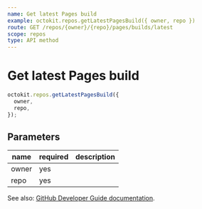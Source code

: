 ```yaml
---
name: Get latest Pages build
example: octokit.repos.getLatestPagesBuild({ owner, repo })
route: GET /repos/{owner}/{repo}/pages/builds/latest
scope: repos
type: API method
---
```


# Get latest Pages build

```js
octokit.repos.getLatestPagesBuild({
  owner,
  repo,
});
```

## Parameters

<table>
  <thead>
    <tr>
      <th>name</th>
      <th>required</th>
      <th>description</th>
    </tr>
  </thead>
  <tbody>
    <tr><td>owner</td><td>yes</td><td>

</td></tr>
<tr><td>repo</td><td>yes</td><td>

</td></tr>
  </tbody>
</table>

See also: [GitHub Developer Guide documentation](https://docs.github.com/rest/reference/repos#get-latest-pages-build).
